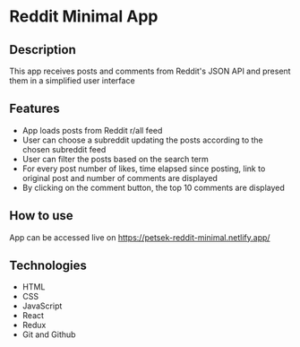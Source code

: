 # Reddit Minimal App

## Description

This app receives posts and comments from Reddit's JSON API and present them in a simplified user interface

## Features

* App loads posts from Reddit r/all feed
* User can choose a subreddit updating the posts according to the chosen subreddit feed
* User can filter the posts based on the search term
* For every post number of likes, time elapsed since posting, link to original post and number of comments are displayed
* By clicking on the comment button, the top 10 comments are displayed

## How to use

App can be accessed live on https://petsek-reddit-minimal.netlify.app/

## Technologies

* HTML
* CSS
* JavaScript
* React
* Redux
* Git and Github
